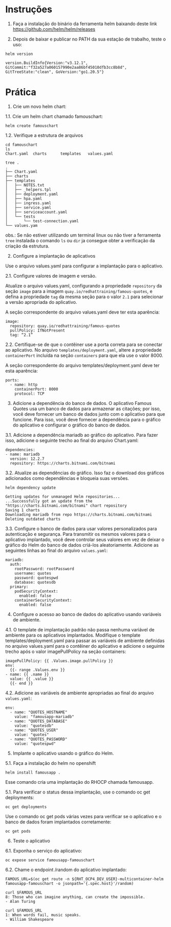 # Instruções

1. Faça a instalação do binário da ferramenta helm baixando deste link
https://github.com/helm/helm/releases

2. Depois de baixar e publicar no PATH da sua estação de trabalho, teste o uso:

```
helm version

version.BuildInfo{Version:"v3.12.1", GitCommit:"f32a527a060157990e2aa86bf45010dfb3cc8b8d", GitTreeState:"clean", GoVersion:"go1.20.5"}
```

# Prática

1. Crie um novo helm chart:

1.1. Crie um helm chart chamado famouschart:

```
helm create famouschart
```

1.2. Verifique a estrutura de arquivos

```
cd famouschart
ls
Chart.yaml  charts      templates   values.yaml

tree .
.
├── Chart.yaml
├── charts
├── templates
│   ├── NOTES.txt
│   ├── _helpers.tpl
│   ├── deployment.yaml
│   ├── hpa.yaml
│   ├── ingress.yaml
│   ├── service.yaml
│   ├── serviceaccount.yaml
│   └── tests
│       └── test-connection.yaml
└── values.yam
```
obs.: Se não estiver utilizando um terminal linux ou não tiver a ferramenta ```tree``` instalada o comando ```ls``` ou ```dir``` ja consegue obter a verificação da criação da estrutura.

2. Configure a implantação de aplicativos

Use o arquivo values.yaml para configurar a implantação para o aplicativo.

2.1. Configure valores de imagem e versão.

Atualize o arquivo values.yaml, configurando a propriedade ```repository``` da seção ```image``` para a imagem ```quay.io/redhattraining/famous-quotes```, e defina a propriedade ```tag``` da mesma seção para o valor ```2.1``` para selecionar a versão apropriada do aplicativo.

A seção correspondente do arquivo values.yaml deve ter esta aparência:
```
image:
  repository: quay.io/redhattraining/famous-quotes
  pullPolicy: IfNotPresent
  tag: “2.1”
```

2.2. Certifique-se de que o contêiner use a porta correta para se conectar ao aplicativo.
No arquivo ```templates/deployment.yaml```, altere a propriedade ```containerPort``` incluída na seção ```containers``` para que ela use o valor 8000.

A seção correspondente do arquivo templates/deployment.yaml deve ter esta
aparência:

```
ports:
  - name: http
    containerPort: 8000
    protocol: TCP
```

3. Adicione a dependência do banco de dados.
O aplicativo Famous Quotes usa um banco de dados para armazenar as citações; por isso, você deve fornecer um banco de dados junto com o aplicativo para que funcione. Para isso, você deve fornecer a dependência para o gráfico do aplicativo e configurar o gráfico do banco de dados.

3.1. Adicione a dependência mariadb ao gráfico do aplicativo.
Para fazer isso, adicione o seguinte trecho ao final do arquivo Chart.yaml:

```
dependencies:
- name: mariadb
  version: 12.2.7
  repository: https://charts.bitnami.com/bitnami
```

3.2. Atualize as dependências do gráfico.
Isso faz o download dos gráficos adicionados como dependências e bloqueia suas versões.

```
helm dependency update

Getting updates for unmanaged Helm repositories...
...Successfully got an update from the "https://charts.bitnami.com/bitnami" chart repository
Saving 1 charts
Downloading mariadb from repo https://charts.bitnami.com/bitnami
Deleting outdated charts
```

3.3. Configure o banco de dados para usar valores personalizados para autenticação e segurança.
Para transmitir os mesmos valores para o aplicativo implantado, você deve controlar seus valores em vez de deixar o gráfico do Helm do banco de dados criá-los aleatoriamente.
Adicione as seguintes linhas ao final do arquivo ```values.yaml```:

```
mariadb:
  auth:
    rootPassword: rootPassword
    username: quotes
    password: quotespwd
    database: quotesdb
  primary:
    podSecurityContext:
      enabled: false
    containerSecurityContext:
      enabled: false
```

4. Configure o acesso ao banco de dados do aplicativo usando variáveis de ambiente.

4.1. O template de implantação padrão não passa nenhuma variável de ambiente para os aplicativos implantados. Modifique o template templates/deployment.yaml para passar as variáveis de ambiente definidas no arquivo values.yaml para o contêiner do aplicativo e adicione o seguinte trecho após o valor imagePullPolicy na seção containers:

```
imagePullPolicy: {{ .Values.image.pullPolicy }}
env:
  {{- range .Values.env }}
- name: {{ .name }}
  value: {{ .value }}
  {{- end }}
```

4.2. Adicione as variáveis de ambiente apropriadas ao final do arquivo ```values.yaml```:

```
env:
  - name: "QUOTES_HOSTNAME"
    value: "famousapp-mariadb"
  - name: "QUOTES_DATABASE"
    value: "quotesdb"
  - name: "QUOTES_USER"
    value: "quotes"
  - name: "QUOTES_PASSWORD"
    value: "quotespwd"
```

5. Implante o aplicativo usando o gráfico do Helm.

5.1. Faça a instalação do helm no openshift

```
helm install famousapp .
```

Esse comando cria uma implantação do RHOCP chamada famousapp.

5.1. Para verificar o status dessa implantação, use o comando oc get deployments:

```
oc get deployments
```

Use o comando oc get pods várias vezes para verificar se o aplicativo e o banco de dados foram implantados corretamente:

```
oc get pods
```

6. Teste o aplicativo

6.1. Exponha o serviço do aplicativo:
```
oc expose service famousapp-famouschart
```

6.2. Chame o endpoint /random do aplicativo implantado:
```
FAMOUS_URL=$(oc get route -n ${RHT_OCP4_DEV_USER}-multicontainer-helm famousapp-famouschart -o jsonpath='{.spec.host}'/random)

curl $FAMOUS_URL
8: Those who can imagine anything, can create the impossible.
- Alan Turing

curl $FAMOUS_URL
1: When words fail, music speaks.
- William Shakespeare
```


